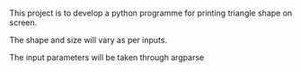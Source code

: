 This project is to develop a python programme for printing triangle shape on screen. 

The shape and size will vary as per inputs. 

The input parameters will be taken through argparse
